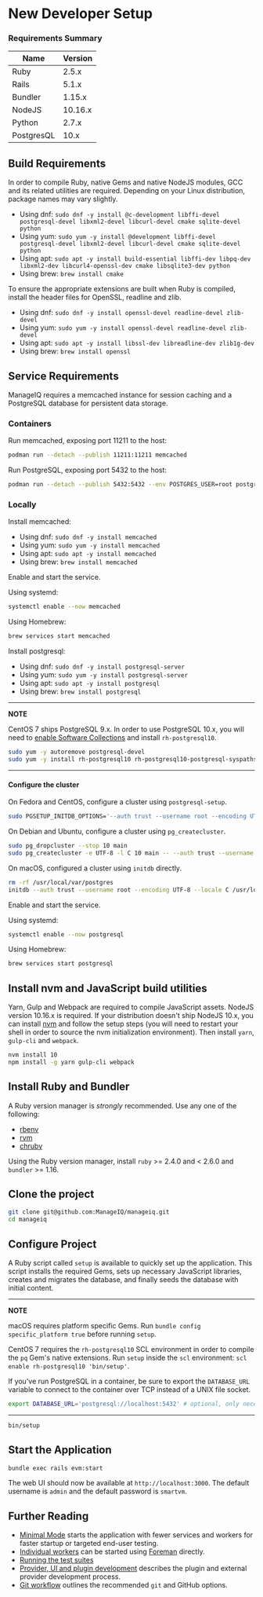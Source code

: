# New Developer Setup

### Requirements Summary

| **Name**   | **Version** |
| ---------- | ----------- |
| Ruby       | 2.5.x       |
| Rails      | 5.1.x       |
| Bundler    | 1.15.x      |
| NodeJS     | 10.16.x     |
| Python     | 2.7.x       |
| PostgresQL | 10.x        |

## Build Requirements

In order to compile Ruby, native Gems and native NodeJS modules, GCC and its related utilities are required. Depending on your Linux distribution, package names may vary slightly.

* Using dnf: `sudo dnf -y install @c-development libffi-devel postgresql-devel libxml2-devel libcurl-devel cmake sqlite-devel python`
* Using yum: `sudo yum -y install @development libffi-devel postgresql-devel libxml2-devel libcurl-devel cmake sqlite-devel python`
* Using apt: `sudo apt -y install build-essential libffi-dev libpq-dev libxml2-dev libcurl4-openssl-dev cmake libsqlite3-dev python`
* Using brew: `brew install cmake`

To ensure the appropriate extensions are built when Ruby is compiled, install the header files for OpenSSL, readline and zlib.

* Using dnf: `sudo dnf -y install openssl-devel readline-devel zlib-devel`
* Using yum: `sudo yum -y install openssl-devel readline-devel zlib-devel`
* Using apt: `sudo apt -y install libssl-dev libreadline-dev zlib1g-dev`
* Using brew: `brew install openssl`

## Service Requirements

ManageIQ requires a memcached instance for session caching and a PostgreSQL database for persistent data storage.

### Containers

Run memcached, exposing port 11211 to the host:

```bash
podman run --detach --publish 11211:11211 memcached
```

Run PostgreSQL, exposing port 5432 to the host:

```bash
podman run --detach --publish 5432:5432 --env POSTGRES_USER=root postgres
```

### Locally

Install memcached:

* Using dnf: `sudo dnf -y install memcached`
* Using yum: `sudo yum -y install memcached`
* Using apt: `sudo apt -y install memcached`
* Using brew: `brew install memcached`

Enable and start the service.

Using systemd:

```bash
systemctl enable --now memcached
```

Using Homebrew:

```bash
brew services start memcached
```

Install postgresql:

* Using dnf: `sudo dnf -y install postgresql-server`
* Using yum: `sudo yum -y install postgresql-server`
* Using apt: `sudo apt -y install postgresql`
* Using brew: `brew install postgresql`

---
**NOTE**

CentOS 7 ships PostgreSQL 9.x. In order to use PostgreSQL 10.x, you will need to [enable Software Collections](https://www.softwarecollections.org/en/docs/) and install `rh-postgresql10`.

```bash
sudo yum -y autoremove postgresql-devel
sudo yum -y install rh-postgresql10 rh-postgresql10-postgresql-syspaths rh-postgresql10-postgresql-devel rh-postgresql10-postgresql-server-syspaths
```

---

#### Configure the cluster

On Fedora and CentOS, configure a cluster using `postgresql-setup`.

```bash
sudo PGSETUP_INITDB_OPTIONS='--auth trust --username root --encoding UTF-8 --locale C' postgresql-setup --initdb
```

On Debian and Ubuntu, configure a cluster using `pg_createcluster`.

```bash
sudo pg_dropcluster --stop 10 main
sudo pg_createcluster -e UTF-8 -l C 10 main -- --auth trust --username root
```

On macOS, configured a cluster using `initdb` directly.

```bash
rm -rf /usr/local/var/postgres
initdb --auth trust --username root --encoding UTF-8 --locale C /usr/local/var/postgres
```

Enable and start the service.

Using systemd:

```bash
systemctl enable --now postgresql
```

Using Homebrew:

```bash
brew services start postgresql
```

## Install nvm and JavaScript build utilities

Yarn, Gulp and Webpack are required to compile JavaScript assets. NodeJS version 10.16.x is required. If your distribution doesn't ship NodeJS 10.x, you can install [nvm](https://github.com/nvm-sh/nvm) and follow the setup steps (you will need to restart your shell in order to source the nvm initialization environment). Then install `yarn`, `gulp-cli` and `webpack`.

```bash
nvm install 10
npm install -g yarn gulp-cli webpack
```

## Install Ruby and Bundler

A Ruby version manager is *strongly* recommended. Use any one of the following:

* [rbenv](https://github.com/rbenv/rbenv)
* [rvm](http://rvm.io/)
* [chruby](https://github.com/postmodern/chruby)

Using the Ruby version manager, install `ruby` >= 2.4.0 and < 2.6.0 and `bundler` >= 1.16.

## Clone the project

```bash
git clone git@github.com:ManageIQ/manageiq.git
cd manageiq
```

## Configure Project

A Ruby script called `setup` is available to quickly set up the application. This script installs the required Gems, sets up necessary JavaScript libraries, creates and migrates the database, and finally seeds the database with initial content.

---
**NOTE**

macOS requires platform specific Gems. Run `bundle config specific_platform true` before running `setup`.

CentOS 7 requires the `rh-postgresql10` SCL environment in order to compile the `pq` Gem's native extensions. Run `setup` inside the `scl` environment: `scl enable rh-postgresql10 'bin/setup'`.

If you've run PostgreSQL in a container, be sure to export the `DATABASE_URL` variable to connect to the container over TCP instead of a UNIX file socket.

```bash
export DATABASE_URL='postgresql://localhost:5432' # optional, only necessary if PostgreSQL is running in a container
```

---

```bash
bin/setup
```

## Start the Application

```bash
bundle exec rails evm:start
```

The web UI should now be available at `http://localhost:3000`. The default username is `admin` and the default password is `smartvm`.

## Further Reading

* [Minimal Mode](developer_setup/minimal_mode.md) starts the application with fewer services and workers for faster startup or targeted end-user testing.
* [Individual workers](developer_setup/foreman.md) can be started using [Foreman](https://ddollar.github.io/foreman) directly.
* [Running the test suites](developer_setup/running_test_suites.md)
* [Provider, UI and plugin development](developer_setup/plugins.md) describes the plugin and external provider development process.
* [Git workflow](developer_setup/git_workflow.md) outlines the recommended `git` and GitHub options.
